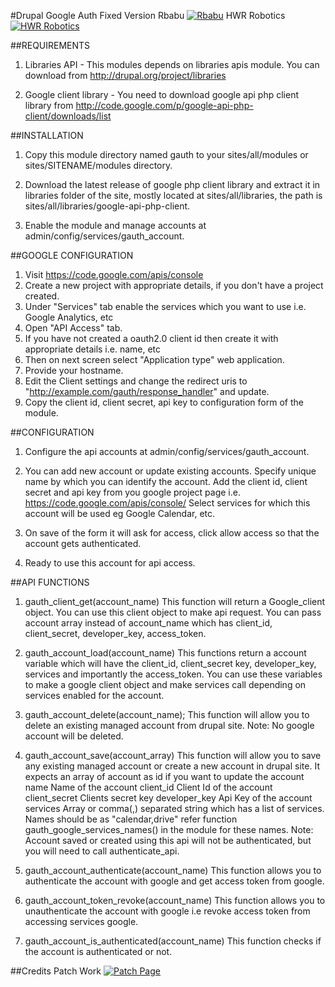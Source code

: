 #Drupal Google Auth Fixed Version
Rbabu [![Rbabu](http://www.rbabu.me/favicon.png)](http://www.rbabu.me)
HWR Robotics [![HWR Robotics](http://hwrrobotics.com/logo.png)](http://hwrrobotics.com/)

##REQUIREMENTS

1. Libraries API - This modules depends on libraries apis module.
You can download from http://drupal.org/project/libraries
    
2. Google client library - You need to download google api php client library
from http://code.google.com/p/google-api-php-client/downloads/list


##INSTALLATION

1. Copy this module directory named gauth to your sites/all/modules or
   sites/SITENAME/modules directory.

2. Download the latest release of google php client library and
   extract it in libraries folder of the site, mostly located at
   sites/all/libraries, the path is sites/all/libraries/google-api-php-client.

3. Enable the module and manage accounts at
   admin/config/services/gauth_account.


##GOOGLE CONFIGURATION

1. Visit https://code.google.com/apis/console
2. Create a new project with appropriate details,
   if you don't have a project created.
3. Under "Services" tab enable the services which you want to use
   i.e. Google Analytics, etc
4. Open "API Access" tab.
5. If you have not created a oauth2.0 client id then create it
   with appropriate details i.e. name, etc
6. Then on next screen select "Application type" web application.
7. Provide your hostname.
8. Edit the Client settings and change the redirect uris to
   "http://example.com/gauth/response_handler" and update.
9. Copy the client id, client secret, api key
   to configuration form of the module.


##CONFIGURATION

1. Configure the api accounts at admin/config/services/gauth_account.

2. You can add new account or update existing accounts.
    Specify unique name by which you can identify the account.
    Add the client id, client secret and api key from you google project page
    i.e. https://code.google.com/apis/console/
    Select services for which this account will be used eg Google Calendar, etc.

3. On save of the form it will ask for access,
   click allow access so that the account gets authenticated.

4. Ready to use this account for api access.


##API FUNCTIONS

1. gauth_client_get(account_name)
   This function will return a Google_client object.
   You can use this client object to make api request.
   You can pass account array instead of account_name which has client_id,
   client_secret, developer_key, access_token.

2. gauth_account_load(account_name)
   This functions return a account variable which will have the client_id,
   client_secret key, developer_key, services and importantly the access_token.
   You can use these variables to make a google client object
   and make services call depending on services enabled for the account.

3. gauth_account_delete(account_name);
   This function will allow you to delete an existing managed account
   from drupal site.
   Note: No google account will be deleted.

4. gauth_account_save(account_array)
   This function will allow you to save any existing managed account or
   create a new account in drupal site. It expects an array of account as
   id if you want to update the account
   name Name of the account
   client_id Client Id of the account
   client_secret Clients secret key
   developer_key Api Key of the account
   services Array or comma(,) separated string which has a list of services.
   Names should be as "calendar,drive" refer
   function gauth_google_services_names() in the module for these names.
   Note: Account saved or created using this api will not be authenticated,
         but you will need to call authenticate_api.

5. gauth_account_authenticate(account_name)
   This function allows you to authenticate the account with google and
   get access token from google.

6. gauth_account_token_revoke(account_name)	
   This function allows you to unauthenticate the account with google
   i.e revoke access token from accessing services google.

7. gauth_account_is_authenticated(account_name)
   This function checks if the account is authenticated or not.

##Credits
Patch Work [![Patch Page](https://www.drupal.org/node/2309857)](https://www.drupal.org/node/2309857)
